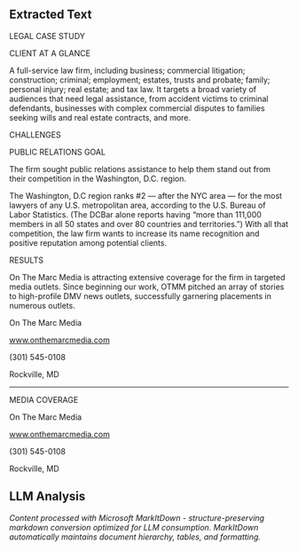 ## Extracted Text
LEGAL CASE STUDY

CLIENT AT A GLANCE

A full-service law firm, including business;
commercial litigation; construction; criminal;
employment; estates, trusts and probate; family;
personal injury; real estate; and tax law. It targets a
broad variety of audiences that need legal
assistance, from accident victims to criminal
defendants, businesses with complex commercial
disputes to families seeking wills and real estate
contracts, and more.

CHALLENGES

PUBLIC RELATIONS GOAL

The firm sought public relations assistance to
help them stand out from their competition in the
Washington, D.C. region.

The Washington, D.C region ranks #2 — after the NYC area — for the most lawyers of any U.S.
metropolitan area, according to the U.S. Bureau of Labor Statistics. (The DCBar alone reports having
“more than 111,000 members in all 50 states and over 80 countries and territories.”) With all that
competition, the law firm wants to increase its name recognition and positive reputation among potential
clients.

RESULTS

On The Marc Media is attracting extensive
coverage for the firm in targeted media outlets.
Since beginning our work, OTMM pitched an
array of stories to high-profile DMV news outlets,
successfully garnering placements in numerous
outlets.

On The Marc Media

www.onthemarcmedia.com

(301) 545-0108

Rockville, MD



---

MEDIA COVERAGE

On The Marc Media

www.onthemarcmedia.com

(301) 545-0108

Rockville, MD



## LLM Analysis
*Content processed with Microsoft MarkItDown - structure-preserving markdown conversion optimized for LLM consumption. MarkItDown automatically maintains document hierarchy, tables, and formatting.*
